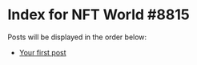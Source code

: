 # Index for NFT World #8815
Posts will be displayed in the order below:

- [Your first post](./001-first.md)

